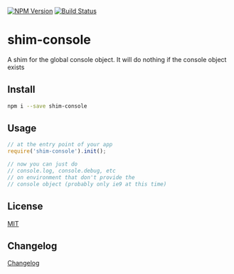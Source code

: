 [![NPM Version](http://img.shields.io/npm/v/shim-console.svg?style=flat)](https://npmjs.org/package/shim-console)
[![Build Status](http://img.shields.io/travis/royriojas/shim-console.svg?style=flat)](https://travis-ci.org/royriojas/shim-console)

# shim-console
A shim for the global console object. It will do nothing if the console object exists

## Install

```bash
npm i --save shim-console
```

## Usage

```javascript
// at the entry point of your app
require('shim-console').init();

// now you can just do
// console.log, console.debug, etc
// on environment that don't provide the
// console object (probably only ie9 at this time)
```

## License

[MIT](./LICENSE)

## Changelog

[Changelog](./changelog.md)
